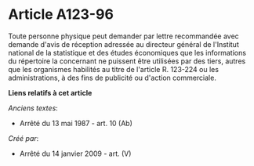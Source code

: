 # Article A123-96

Toute personne physique peut demander par lettre recommandée avec demande d'avis de réception adressée au directeur général
de l'Institut national de la statistique et des études économiques que les informations du répertoire la concernant ne
puissent être utilisées par des tiers, autres que les organismes habilités au titre de l'article R. 123-224 ou les
administrations, à des fins de publicité ou d'action commerciale.

**Liens relatifs à cet article**

_Anciens textes_:

  - Arrêté du 13 mai 1987 - art. 10 (Ab)

_Créé par_:

  - Arrêté du 14 janvier 2009 - art. (V)
